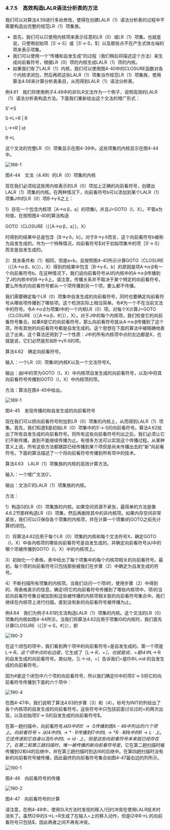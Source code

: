 ### 4.7.5　高效构造LALR语法分析表的方法

我们可以对算法4.59进行多处修改，使得在创建LALR（1）语法分析表的过程中不需要构造出完整的规范LR（1）项集族。

- 首先，我们可以只使用内核项来表示任意的LR（0）或LR（1）项集。也就是说，只使用初始项［S′→·S］或［S′→·S，$］以及那些点不在产生式体左端的项来表示项集。
- 我们可以使用一个“传播和自发生成”的过程（我们稍后将描述这个方法）来生成向前看符号，根据LR（0）项的内核生成LALR（1）项的内核。
- 如果我们有了LALR（1）内核，我们可以使用图4-40中的CLOSURE函数对各个内核求闭包，然后再把这些LALR（1）项集当作规范LR（1）项集族，使用算法4.56来计算分析表条目，从而得到LALR（1）语法分析表。

例4.61　我们将使用例子4.48中的非SLR文法作为一个例子，说明高效的LALR（1）语法分析表构造方法。下面我们重新给出这个文法的增广形式：

S′→S

S→L=R | R

L→*R | id

R→L

这个文法的完整LR（0）项集显示在图4-39中。这些项集的内核显示在图4-44中。

![188-1](../Images/image04247.jpeg)

图4-44　文法（4.49）的LR（0）项集的内核

现在我们必须给这些用内核表示的LR（0）项加上正确的向前看符号，创建出LALR（1）项集的内核。在两种情况下，向前看符号b可以添加到某个LALR（1）项集J中的LR（0）项B→γ·δ之上：

1）存在一个包含内核项［A→α·β，a］的项集I，并且J=GOTO（I，X）。不管a为何值，在按照图4-40的算法构造

GOTO（CLOSURE（{［A→α·β，a］}，X）

时得到的结果中总是包含［B→γ·δ，b］。对于B→γ·δ而言，这个向前看符号b被称为自发生成的。作为一个特殊情况，向前看符号$对于初始项集中的项［S′→·S］而言是自发生成的。

2）其余条件和（1）相同，但是a=b，且按照图4-40所示计算GOTO（CLOSURE（{［A→α·β，b］}），X）得到的结果中包含［B→γ·δ，b］的原因是项A→α·β有一个向前看符号b。在这种情况下，我们说向前看符号从I的内核中的A→α·β传播到了J的内核中的B→γ·δ上。请注意，传播关系并不取决于某个特定的向前看符号，要么所有的向前看符号都从一个项传播到另一个项，要么都不传播。

我们需要确定每个LR（0）项集中自发生成的向前看符号，同时也要确定向前看符号从哪些项传播到了哪些项。这个检测实际上相当简单。令#为一个不在当前文法中的符号。令A→α·β为项集I中的一个内核LR（0）项。对每个X计算J=GOTO（CLOSURE（{［A→α·β，#］}），X）。对于J中的每个内核项，我们检查它的向前看符号集合。如果#是它的向前看符号，那么向前看符号就从A→α·β传播到了这个项。所有其他的向前看符号都是自发生成的。这个思想在下面的算法中被精确地表达了出来。这个算法还用到了一个性质：J中的所有内核项中点的左边都是X，也就是说，它们必然是形如B→γX·δ的项。

算法4.62　确定向前看符号。

输入：一个LR（0）项集I的内核K以及一个文法符号X。

输出：由I中的项为GOTO（I，X）中内核项自发生成的向前看符号，以及I中将其向前看符号传播到GOTO（I，X）中内核项的项。

方法：算法在图4-45中给出。

![189-1](../Images/image04248.jpeg)

图4-45　发现传播的和自发生成的向前看符号

现在我们可以把向前看符号附加到LR（0）项集的内核上，从而得到LALR（1）项集。首先，我们知道$是初始LR（0）项集中的S′→·S的向前看符号。算法4.62给出了所有自发生成的向前看符号。将所有这些向前看符号列出之后，我们必须让它们不断传播，直到不能继续传播为止。有很多方法可以实现这个传播过程。从某种意义上说，所有这些方法都跟踪已经传播到某个项但是尚未传播出去的“新”向前看符号。下面的算法描述了一个将向前看符号传播到所有项中的技术。

算法4.63　LALR（1）项集族的内核的高效计算方法。

输入：一个增广文法G′。

输出：文法G′的LALR（1）项集族的内核。

方法：

1）构造G的LR（0）项集族的内核。如果空间资源不紧张，最简单的方法是像4.6.2节那样构造LR（0）项集，然后再删除其中的非内核项。如果内存空间非常紧张，我们可以只保存各个项集的内核项，并在计算一个项集I的GOTO之前先计算I的闭包。

2）将算法4.62应用于每个LR（0）项集的内核和每个文法符号X，确定GOTO（I，X）中各内核项的哪些向前看符号是自发生成的，并确定向前看符号从I中的哪个项被传播到GOTO（I，X）中的内核项上。

3）初始化一个表格，表中给出了每个项集中的每个内核项相关的向前看符号。最初，每个项的向前看符号只包括那些被我们在步骤（2）中确定为自发生成的符号。

4）不断扫描所有项集的内核项。当我们访问一个项i时，使用步骤（2）中得到的、用表格表示的信息，确定i将它的向前看符号传播到了哪些内核项中。项i的当前向前看符号集合被加到和这些被传播的内核项相关联的向前看符号集合中。我们继续在内核项上进行扫描，直到没有新的向前看符号被传播为止。

例4.64　我们为例子4.61的文法构造LALR（1）项集的内核。这个文法的LR（0）项集的内核如图4-44所示。当我们将算法4.62应用于项集I0的内核时，我们首先计算CLOSURE（{［S′→·S，#］}），即

![190-3](../Images/image04249.jpeg)

在这个闭包的项中，我们看到两个项中的向前看符号=是自发生成的。第一个项是L→·*R。这个项中点的右边是*，它生成了［L→*·R，=］。也就是说，=是I4中L→*·R的自发生成的向前看符号。类似地，［L→·id，=］告诉我们=是I5中L→id·的自发生成的向前看符号。

因为#是这个闭包中六个项的向前看符号，所以我们确定I0中的项S′→·S将它的向前看符号传播到下面的六个项中：

![190-4](../Images/image04250.jpeg)

在图4-47中，我们说明了算法4.63的步骤（3）和（4）。标号为INIT的列给出了各个内核项的自发生成的向前看符号。这些符号中只包括前面讨论过的=的两次出现，以及初始项S′→·S的自发生成的向前看符号$。

在第一趟扫描中，向前看符号$从I0中的S′→·S传播到图4-46中列出的六个项上。向前看符号=从I4中的L→*·R传播到I7中的L→*R·和I8中的R→L·上。它还传递到它自身以及I5中的L→id· 上，但是这些向前看符号本来就已经存在了。在第二和第三趟扫描时，唯一被传播的新向前看符号是$，它在第二趟扫描时被传播到I2和I4的后继中，并在第三趟扫描时到达I6的后继中。在第四趟扫描时没有新的向前看符号被传播，因此最终的向前看符号集合如图4-47最右边的列所示。

![190-1](../Images/image04251.jpeg)

图4-46　向前看符号的传播

![190-2](../Images/image04252.jpeg)

图4-47　向前看符号的计算

请注意，在例4-48中，使用SLR方法时发现的移入/归约冲突在使用LALR技术时消失了。虽然I2中的S→L·=R生成了在输入=上的移入动作，但是I2中R→L·的向前看符号只包括$，因此两者之间不再有冲突。